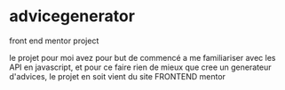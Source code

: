 # advicegenerator
front end mentor project

le projet pour moi avez pour but de commencé a me familiariser avec les API en javascript, et pour ce faire rien de mieux que cree un generateur d'advices,
le projet en soit vient du site FRONTEND mentor
